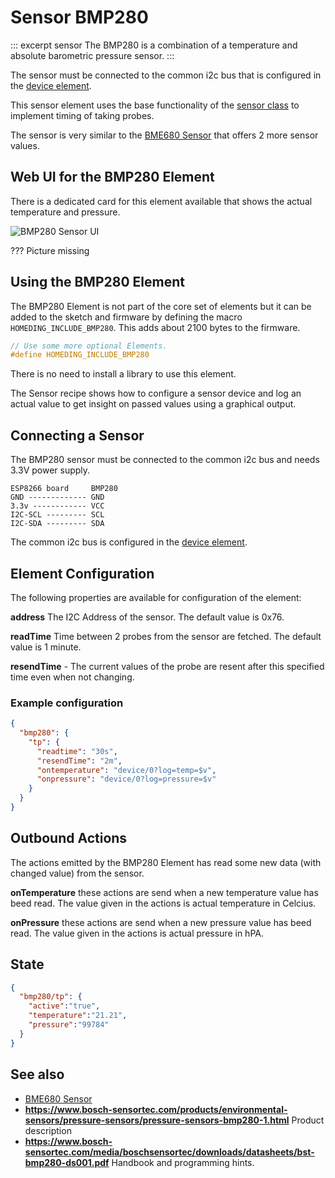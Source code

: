 # Sensor BMP280 

::: excerpt sensor
The BMP280 is a combination of a temperature and absolute barometric pressure sensor.
:::

The sensor must be connected to the common i2c bus that is configured in the [device element](/elements/device.md).

This sensor element uses the base functionality of the [sensor class](/elements/sensor.md) to implement timing of taking probes.

The sensor is very similar to the [BME680 Sensor](/elements/bme680.md) that offers 2 more sensor values.


## Web UI for the BMP280 Element

There is a dedicated card for this element available that shows the actual temperature and pressure.

![BMP280 Sensor UI](/elements/bmp280ui.png)

??? Picture missing


## Using the BMP280 Element

The BMP280 Element is not part of the core set of elements but it can be added to the sketch and firmware by defining the macro `HOMEDING_INCLUDE_BMP280`. This adds about 2100 bytes to the firmware.

```CPP
// Use some more optional Elements.
#define HOMEDING_INCLUDE_BMP280
```

There is no need to install a library to use this element.

The Sensor recipe shows how to configure a sensor device and log an actual value to get insight on passed values using a graphical output.


## Connecting a Sensor

The BMP280 sensor must be connected to the common i2c bus and needs 3.3V power supply.

    ESP8266 board     BMP280
    GND ------------- GND
    3.3v ------------ VCC
    I2C-SCL --------- SCL
    I2C-SDA --------- SDA
    
The common i2c bus is configured in the [device element](/elements/device.md).


## Element Configuration

The following properties are available for configuration of the element:

**address** The I2C Address of the sensor. The default value is 0x76.

**readTime** Time between 2 probes from the sensor are fetched. The default value is 1 minute.

**resendTime** - The current values of the probe are resent after this specified time even when not changing.


### Example configuration

```JSON
{
  "bmp280": {
    "tp": {
      "readtime": "30s",
      "resendTime": "2m",
      "ontemperature": "device/0?log=temp=$v",
      "onpressure": "device/0?log=pressure=$v"
    }
  }
}
```


## Outbound Actions

The actions emitted by the BMP280 Element has read some new data (with changed value) from the sensor.

**onTemperature** these actions are send when a new temperature value has beed read. The value given in the actions is actual temperature in Celcius.

**onPressure** these actions are send when a new pressure value has beed read. The value given in the actions is actual pressure in hPA.


## State

```JSON
{
  "bmp280/tp": {
    "active":"true",
    "temperature":"21.21",
    "pressure":"99784"
  }
}
```


## See also 

* [BME680 Sensor](/elements/bme680.md)
* **https://www.bosch-sensortec.com/products/environmental-sensors/pressure-sensors/pressure-sensors-bmp280-1.html** Product description
* **https://www.bosch-sensortec.com/media/boschsensortec/downloads/datasheets/bst-bmp280-ds001.pdf** Handbook and programming hints.

